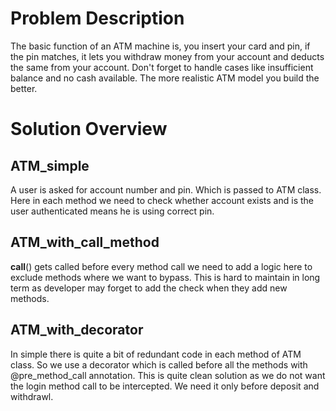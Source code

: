 # Problem Description
The basic function of an ATM machine is, you insert your card and pin, if the pin matches, it lets you withdraw money from your account and deducts the same from your account. Don't forget to handle cases like insufficient balance and no cash available. The more realistic ATM model you build the better.

# Solution Overview
## ATM_simple 
A user is asked for account number and pin. Which is passed to ATM class. Here in each method we need to check whether account exists and is the user authenticated means he is using correct pin. 

## ATM_with_call_method
__call__() gets called before every method call we need to add a logic here to exclude methods where we want to bypass. This is hard to maintain in long term as developer may forget to add the check when they add new methods.

## ATM_with_decorator
In simple there is quite a bit of redundant code in each method of ATM class. So we use a decorator which is called before all the methods with @pre_method_call annotation. This is quite clean solution as we do not want the login method call to be intercepted. We need it only before deposit and withdrawl.
